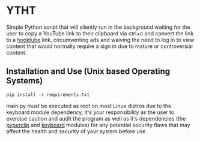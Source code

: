 # YTHT
Simple Python script that will silently run in the background waiting for the user to copy a YouTube link to their clipboard via ctrl+c and convert the link to a [hooktube](https://hooktube.com) link, circumventing ads and waiving the need to log in to view content that would normally require a sign in due to mature or controversial content.
## Installation and Use (Unix based Operating Systems) 
`pip install -r requirements.txt`

main.py must be executed as root on most Linux distros due to the keyboard module dependency, it's your responsibility as the user to exercise caution and audit the program as well as it's dependencies (the [pyperclip](https://github.com/asweigart/pyperclip) and [keyboard](https://github.com/boppreh/keyboard) modules) for any potential security flaws that may affect the health and security of your system before use.
